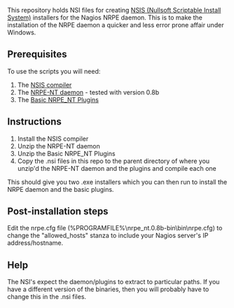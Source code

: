 This repository holds NSI files for creating [NSIS (Nullsoft Scriptable Install System)](http://nsis.sourceforge.net) installers for the Nagios NRPE daemon. This is to make the installation of the NRPE daemon a quicker and less error prone affair under Windows.

## Prerequisites
To use the scripts you will need:

1. The [NSIS compiler](http://nsis.sourceforge.net/Download)
2. The [NRPE-NT daemon](http://sourceforge.net/projects/nrpent/) - tested with version 0.8b
3. The [Basic NRPE_NT Plugins](http://exchange.nagios.org/directory/Plugins/Uncategorized/Operating-Systems/Windows-NRPE/Basic-NRPE_NT-Plugins/details)

## Instructions

1. Install the NSIS compiler
2. Unzip the NRPE-NT daemon
3. Unzip the Basic NRPE_NT Plugins
4. Copy the .nsi files in this repo to the parent directory of where you unzip'd the NRPE-NT daemon and the plugins and compile each one

This should give you two .exe installers which you can then run to install the NRPE daemon and the basic plugins.

## Post-installation steps

Edit the nrpe.cfg file (%PROGRAMFILE%\nrpe_nt.0.8b-bin\bin\nrpe.cfg) to change the "allowed_hosts" stanza to include your Nagios server's IP address/hostname.

## Help

The NSI's expect the daemon/plugins to extract to particular paths. If you have a different version of the binaries, then you will probably have to change this in the .nsi files.
